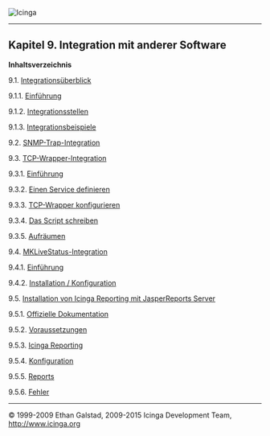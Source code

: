  ![Icinga](../images/logofullsize.png "Icinga") 

* * * * *

Kapitel 9. Integration mit anderer Software
-------------------------------------------

**Inhaltsverzeichnis**

9.1. [Integrationsüberblick](integration.md)

9.1.1. [Einführung](integration.md#introduction)

9.1.2. [Integrationsstellen](integration.md#points)

9.1.3. [Integrationsbeispiele](integration.md#examples)

9.2. [SNMP-Trap-Integration](int-snmptrap.md)

9.3. [TCP-Wrapper-Integration](int-tcpwrappers.md)

9.3.1. [Einführung](int-tcpwrappers.md#introduction)

9.3.2. [Einen Service
definieren](int-tcpwrappers.md#servicedefinitiontcpwrapper)

9.3.3. [TCP-Wrapper
konfigurieren](int-tcpwrappers.md#configtcpwrappers)

9.3.4. [Das Script schreiben](int-tcpwrappers.md#tcpwrapperscript)

9.3.5. [Aufräumen](int-tcpwrappers.md#finish)

9.4. [MKLiveStatus-Integration](int-mklivestatus.md)

9.4.1. [Einführung](int-mklivestatus.md#introduction)

9.4.2. [Installation /
Konfiguration](int-mklivestatus.md#installconfig)

9.5. [Installation von Icinga Reporting mit JasperReports
Server](reporting.md)

9.5.1. [Offizielle Dokumentation](reporting.md#introduction)

9.5.2. [Voraussetzungen](reporting.md#officialdocs)

9.5.3. [Icinga Reporting](reporting.md#icingareporting)

9.5.4. [Konfiguration](reporting.md#configuration)

9.5.5. [Reports](reporting.md#reports)

9.5.6. [Fehler](reporting.md#errors)

* * * * *


© 1999-2009 Ethan Galstad, 2009-2015 Icinga Development Team,
http://www.icinga.org
